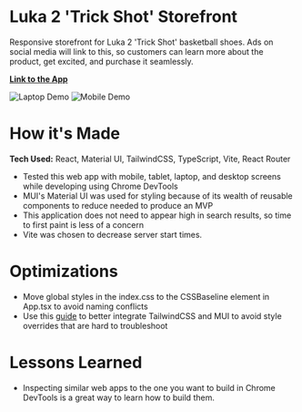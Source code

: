 # Luka 2 'Trick Shot' Storefront

Responsive storefront for Luka 2 'Trick Shot' basketball shoes. Ads on social media will link to this, so customers can learn more about the product, get excited, and purchase it seamlessly.

**[Link to the App](https://shanewidanagama.github.io/trick-shot-ecommerce-client/)**

![Laptop Demo](https://i.imgur.com/gBkGto7.gif)
![Mobile Demo](https://i.imgur.com/OWdKBQ2.gif)

# How it's Made

**Tech Used:** React, Material UI, TailwindCSS, TypeScript, Vite, React Router

- Tested this web app with mobile, tablet, laptop, and desktop screens while developing using Chrome DevTools
- MUI's Material UI was used for styling because of its wealth of reusable components to reduce needed to produce an MVP
- This application does not need to appear high in search results, so time to first paint is less of a concern
- Vite was chosen to decrease server start times.

# Optimizations
- Move global styles in the index.css to the CSSBaseline element in App.tsx to avoid naming conflicts
- Use this [guide](https://mui.com/material-ui/guides/interoperability/#tailwind-css) to better integrate TailwindCSS and MUI to avoid style overrides that are hard to troubleshoot

# Lessons Learned

- Inspecting similar web apps to the one you want to build in Chrome DevTools is a great way to learn how to build them.
